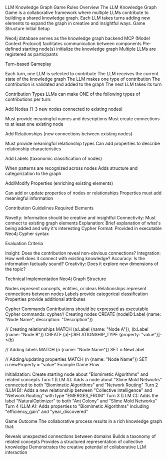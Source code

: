LLM Knowledge Graph Game Rules
Overview
The LLM Knowledge Graph Game is a collaborative framework where multiple LLMs contribute to building a shared knowledge graph. Each LLM takes turns adding new elements to expand the graph in creative and insightful ways.
Game Structure
Initial Setup

Neo4j database serves as the knowledge graph backend
MCP (Model Context Protocol) facilitates communication between components
Pre-defined starting node(s) initialize the knowledge graph
Multiple LLMs are registered as participants

Turn-based Gameplay

Each turn, one LLM is selected to contribute
The LLM receives the current state of the knowledge graph
The LLM makes one type of contribution
The contribution is validated and added to the graph
The next LLM takes its turn

Contribution Types
LLMs can make ONE of the following types of contributions per turn:

Add Nodes (1-3 new nodes connected to existing nodes)

Must provide meaningful names and descriptions
Must create connections to at least one existing node


Add Relationships (new connections between existing nodes)

Must provide meaningful relationship types
Can add properties to describe relationship characteristics


Add Labels (taxonomic classification of nodes)

When patterns are recognized across nodes
Adds structure and categorization to the graph


Add/Modify Properties (enriching existing elements)

Can add or update properties of nodes or relationships
Properties must add meaningful information



Contribution Guidelines
Required Elements

Novelty: Information should be creative and insightful
Connectivity: Must connect to existing graph elements
Explanation: Brief explanation of what's being added and why it's interesting
Cypher Format: Provided in executable Neo4j Cypher syntax

Evaluation Criteria

Insight: Does the contribution reveal non-obvious connections?
Integration: How well does it connect with existing knowledge?
Accuracy: Is the information factually sound?
Creativity: Does it explore new dimensions of the topic?

Technical Implementation
Neo4j Graph Structure

Nodes represent concepts, entities, or ideas
Relationships represent connections between nodes
Labels provide categorical classification
Properties provide additional attributes

Cypher Commands
Contributions should be expressed as executable Cypher commands:
cypher// Creating nodes
CREATE (nodeID:Label {name: "Node Name", description: "Description"})

// Creating relationships
MATCH (a:Label {name: "Node A"}), (b:Label {name: "Node B"})
CREATE (a)-[:RELATIONSHIP_TYPE {property: "value"}]->(b)

// Adding labels
MATCH (n {name: "Node Name"})
SET n:NewLabel

// Adding/updating properties
MATCH (n {name: "Node Name"})
SET n.newProperty = "value"
Example Game Flow

Initialization:
Create starting node about "Biomimetic Algorithms" and related concepts
Turn 1 (LLM A):
Adds a node about "Slime Mold Networks" connected to both "Biomimetic Algorithms" and "Network Routing"
Turn 2 (LLM B):
Adds a new relationship between "Collective Intelligence" and "Network Routing" with type "EMERGES_FROM"
Turn 3 (LLM C):
Adds the label "NaturalOptimizer" to both "Ant Colony" and "Slime Mold Networks"
Turn 4 (LLM A):
Adds properties to "Biomimetic Algorithms" including "efficiency_gain" and "year_discovered"

Game Outcome
The collaborative process results in a rich knowledge graph that:

Reveals unexpected connections between domains
Builds a taxonomy of related concepts
Provides a structured representation of collective knowledge
Demonstrates the creative potential of collaborative LLM interaction